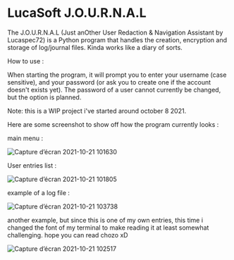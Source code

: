 # LucaSoft J.O.U.R.N.A.L
The J.O.U.R.N.A.L (Just anOther User Redaction & Navigation Assistant by Lucaspec72) is a Python program that handles the creation, encryption and storage of log/journal files. Kinda works like a diary of sorts.

How to use :

When starting the program, it will prompt you to enter your username (case sensitive), and your password (or ask you to create one if the account doesn't exists yet). The password of a user cannot currently be changed, but the option is planned.


Note: this is a WIP project i've started around october 8 2021.

Here are some screenshot to show off how the program currently looks :

main menu :

![Capture d’écran 2021-10-21 101630](https://user-images.githubusercontent.com/48445530/138242525-b5825a73-a1cf-44aa-b152-69ed40aa7170.png)

User entries list :

![Capture d’écran 2021-10-21 101805](https://user-images.githubusercontent.com/48445530/138242551-68d01f6e-aef9-48be-880e-6e2b6a969bbf.png)

example of a log file :

![Capture d’écran 2021-10-21 103738](https://user-images.githubusercontent.com/48445530/138242207-94f6da42-6ef9-40a1-8d64-a3e42417d31d.png)

another example, but since this is one of my own entries, this time i changed the font of my terminal to make reading it at least somewhat challenging. hope you can read chozo xD

![Capture d’écran 2021-10-21 102517](https://user-images.githubusercontent.com/48445530/138240838-d148259e-1b0b-4dfd-a7b2-84a2f31aea13.png)
